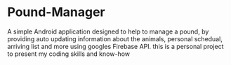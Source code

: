# Pound-Manager
A simple Android application designed to help to manage a pound, by providing auto updating information about the animals, personal schedual, arriving list and more
using googles Firebase API.
this is a personal project to present my coding skills and know-how
